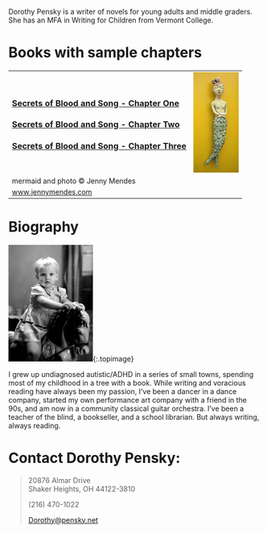 Dorothy Pensky is a writer of novels for young adults and middle graders. 
She has an MFA in Writing for Children from Vermont College. 

# Books with sample chapters

<table class="booktable" border="0">
<tbody>
<tr>
<td>

<h3>
  <a href="https://docs.google.com/document/d/1ws_3iKyfkN1PInq-msKIZffZOM-CcqCP/edit?usp=drive_link&ouid=100642649874119333923&rtpof=true&sd=true">
    Secrets of Blood and Song - Chapter One
  </a>
</h3>
<h3>
  <a href="https://docs.google.com/document/d/1c7w6-UzyhyDlPQ3IJlPj14p73UOFIAf0/edit?usp=drive_link&ouid=100642649874119333923&rtpof=true&sd=true">
    Secrets of Blood and Song - Chapter Two
  </a>
</h3>
<h3>
  <a href="https://docs.google.com/document/d/1cmULqzChI5SLJw8GCc42_8YJM70l6kRJ/edit?usp=drive_link&ouid=100642649874119333923&rtpof=true&sd=true">
    Secrets of Blood and Song - Chapter Three
  </a>
</h3>

</td>
<td colspan="2">
<img class="bookrightimage" title="Mermaid" src="/images/jm-mermaid.jpg" alt="Mermaid" width="90" height="200" />
</td>
</tr>
<tr>
<td class="photocredit" colspan="2">mermaid and photo © Jenny Mendes</td>
</tr>
<tr>
<td class="photocredit" colspan="2"><a href="http://www.jennymendes.com">www.jennymendes.com</a></td>
</tr>
</tbody>
</table>

# Biography

![Baby Dorothy](/images/dorothybaby.jpg){:.topimage}

I grew up undiagnosed autistic/ADHD in a series of small towns, spending most of my childhood in a tree with a book. While writing and voracious reading have always been my passion, I’ve been a dancer in a dance company, started my own performance art company with a friend in the 90s, and am now in a community classical guitar orchestra. I’ve been a teacher of the blind, a bookseller, and a school librarian. But always writing, always reading.


# Contact Dorothy Pensky:

> 20876 Almar Drive  
> Shaker Heights, OH 44122-3810  
> 
> (216) 470-1022
>
> [Dorothy@pensky.net](mailto:Dorothy@Pensky.net)
